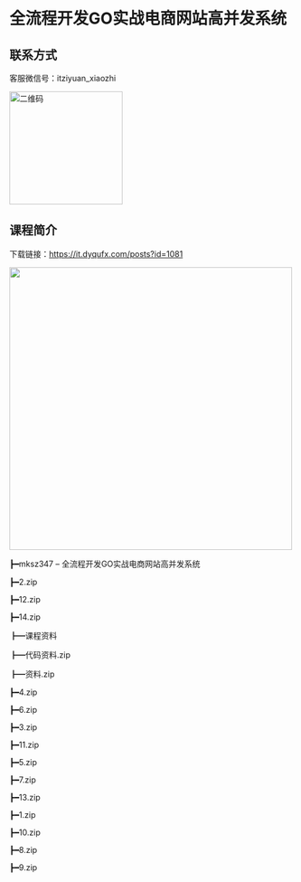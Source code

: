 # 全流程开发GO实战电商网站高并发系统

## 联系方式

客服微信号：itziyuan_xiaozhi

<img src="https://ziyuanyun.oss-cn-guangzhou.aliyuncs.com/common/20240614073449/666b82192834a.jpg" width="200" height="200" alt="二维码">

## 课程简介

下载链接：https://it.dyqufx.com/posts?id=1081

<img src="https://ziyuanyun.oss-cn-guangzhou.aliyuncs.com/yun/20240515153609/664465e982a36.jpg" width="500" alt="">

  ┣━mksz347 &#8211; 全流程开发GO实战电商网站高并发系统

 ┣━2.zip

 ┣━12.zip

 ┣━14.zip

 ┣━课程资料

 ┣━代码资料.zip

 ┣━资料.zip

 ┣━4.zip

 ┣━6.zip

 ┣━3.zip

 ┣━11.zip

 ┣━5.zip

 ┣━7.zip

 ┣━13.zip

 ┣━1.zip

 ┣━10.zip

 ┣━8.zip

 ┣━9.zip

  